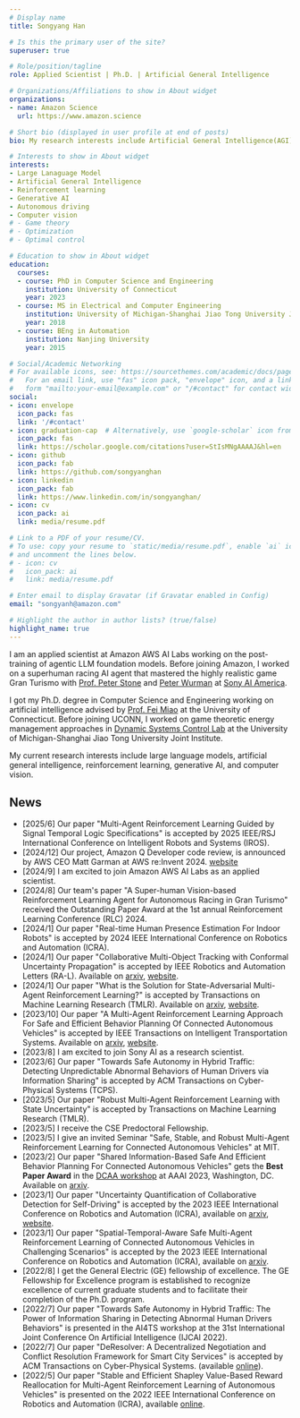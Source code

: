 ```yaml
---
# Display name
title: Songyang Han

# Is this the primary user of the site?
superuser: true

# Role/position/tagline
role: Applied Scientist | Ph.D. | Artificial General Intelligence

# Organizations/Affiliations to show in About widget
organizations:
- name: Amazon Science
  url: https://www.amazon.science

# Short bio (displayed in user profile at end of posts)
bio: My research interests include Artificial General Intelligence(AGI), Large Language Model(LLM).

# Interests to show in About widget
interests:
- Large Lanaguage Model
- Artificial General Intelligence
- Reinforcement learning
- Generative AI
- Autonomous driving
- Computer vision
# - Game theory
# - Optimization
# - Optimal control

# Education to show in About widget
education:
  courses:
  - course: PhD in Computer Science and Engineering
    institution: University of Connecticut
    year: 2023
  - course: MS in Electrical and Computer Engineering
    institution: University of Michigan-Shanghai Jiao Tong University Joint Institute
    year: 2018
  - course: BEng in Automation
    institution: Nanjing University
    year: 2015

# Social/Academic Networking
# For available icons, see: https://sourcethemes.com/academic/docs/page-builder/#icons
#   For an email link, use "fas" icon pack, "envelope" icon, and a link in the
#   form "mailto:your-email@example.com" or "/#contact" for contact widget.
social:
- icon: envelope
  icon_pack: fas
  link: '/#contact'
- icon: graduation-cap  # Alternatively, use `google-scholar` icon from `ai` icon pack
  icon_pack: fas
  link: https://scholar.google.com/citations?user=StIsMNgAAAAJ&hl=en
- icon: github
  icon_pack: fab
  link: https://github.com/songyanghan
- icon: linkedin
  icon_pack: fab
  link: https://www.linkedin.com/in/songyanghan/
- icon: cv
  icon_pack: ai
  link: media/resume.pdf

# Link to a PDF of your resume/CV.
# To use: copy your resume to `static/media/resume.pdf`, enable `ai` icons in `params.toml`, 
# and uncomment the lines below.
# - icon: cv
#   icon_pack: ai
#   link: media/resume.pdf

# Enter email to display Gravatar (if Gravatar enabled in Config)
email: "songyanh@amazon.com"

# Highlight the author in author lists? (true/false)
highlight_name: true
---
```


I am an applied scientist at Amazon AWS AI Labs working on the post-training of agentic LLM foundation models. Before joining Amazon, I worked on a superhuman racing AI agent that mastered the highly realistic game Gran Turismo with [Prof. Peter Stone](https://www.cs.utexas.edu/~pstone/) and [Peter Wurman](https://www.pwurman.org) at [Sony AI America](https://ai.sony).

I got my Ph.D. degree in Computer Science and Engineering working on artificial intelligence advised by [Prof. Fei Miao](http://feimiao.org) at the University of Connecticut. Before joining UCONN, I worked on game theoretic energy management approaches in [Dynamic Systems Control Lab](https://sites.ji.sjtu.edu.cn/dsc/) at the University of Michigan-Shanghai Jiao Tong University Joint Institute.

My current research interests include large language models, artificial general intelligence, reinforcement learning, generative AI, and computer vision.

## News
* [2025/6] Our paper "Multi-Agent Reinforcement Learning Guided by Signal Temporal Logic Specifications" is accepted by 2025 IEEE/RSJ International Conference on Intelligent Robots and Systems (IROS).
* [2024/12] Our project, Amazon Q Developer code review, is announced by AWS CEO Matt Garman at AWS re:Invent 2024. [website](https://aws.amazon.com/blogs/aws/new-amazon-q-developer-agent-capabilities-include-generating-documentation-code-reviews-and-unit-tests/)
* [2024/9] I am excited to join Amazon AWS AI Labs as an applied scientist.
* [2024/8] Our team's paper "A Super-human Vision-based Reinforcement Learning Agent for Autonomous Racing in Gran Turismo" received the Outstanding Paper Award at the 1st annual Reinforcement Learning Conference (RLC) 2024. 
* [2024/1] Our paper "Real-time Human Presence Estimation For Indoor Robots" is accepted by 2024 IEEE International Conference on Robotics and Automation (ICRA).
* [2024/1] Our paper "Collaborative Multi-Object Tracking with Conformal Uncertainty Propagation" is accepted by IEEE Robotics and Automation Letters (RA-L). Available on [arxiv](https://arxiv.org/abs/2303.14346), [website](https://coperception.github.io/MOT-CUP/).
* [2024/1] Our paper "What is the Solution for State-Adversarial Multi-Agent Reinforcement Learning?" is accepted by Transactions on Machine Learning Research (TMLR). Available on [arxiv](https://arxiv.org/abs/2212.02705), [website](https://songyanghan.github.io/what_is_solution/).
* [2023/10] Our paper "A Multi-Agent Reinforcement Learning Approach For Safe and Efficient Behavior Planning Of Connected Autonomous Vehicles" is accepted by IEEE Transactions on Intelligent Transportation Systems. Available on [arxiv](http://arxiv.org/abs/2003.04371), [website](https://songyanghan.github.io/cavmarl/).
* [2023/8] I am excited to join Sony AI as a research scientist.
* [2023/6] Our paper "Towards Safe Autonomy in Hybrid Traffic: Detecting Unpredictable Abnormal Behaviors of Human Drivers via Information Sharing" is accepted by ACM Transactions on Cyber-Physical Systems (TCPS).
* [2023/5] Our paper "Robust Multi-Agent Reinforcement Learning with State Uncertainty" is accepted by Transactions on Machine Learning Research (TMLR).
* [2023/5] I receive the CSE Predoctoral Fellowship.
* [2023/5] I give an invited Seminar "Safe, Stable, and Robust Multi-Agent Reinforcement Learning for Connected Autonomous Vehicles" at MIT.
* [2023/2] Our paper "Shared Information-Based Safe And Efficient Behavior Planning For Connected Autonomous Vehicles" gets the **Best Paper Award** in the [DCAA workshop](https://ncsu-dk-lab.github.io/workshops/dcaa@2023/) at AAAI 2023, Washington, DC. Available on [arxiv](https://arxiv.org/abs/2302.04321).
* [2023/1] Our paper "Uncertainty Quantification of Collaborative Detection for Self-Driving" is accepted by the 2023 IEEE International Conference on Robotics and Automation (ICRA), available on [arxiv](https://arxiv.org/abs/2209.08162), [website](https://coperception.github.io/double-m-quantification/).
* [2023/1] Our paper "Spatial-Temporal-Aware Safe Multi-Agent Reinforcement Learning of Connected Autonomous Vehicles in Challenging Scenarios" is accepted by the 2023 IEEE International Conference on Robotics and Automation (ICRA), available on [arxiv](https://arxiv.org/abs/2210.02300).
* [2022/8] I get the General Electric (GE) fellowship of excellence. The GE Fellowship for Excellence program is established to recognize excellence of current graduate students and to facilitate their completion of the Ph.D. program.
* [2022/7] Our paper "Towards Safe Autonomy in Hybrid Traffic: The Power of Information Sharing in Detecting Abnormal Human Drivers Behaviors" is presented in the AI4TS workshop at the 31st International Joint Conference On Artificial Intelligence (IJCAI 2022).
* [2022/7] Our paper "DeResolver: A Decentralized Negotiation and Conflict Resolution Framework for Smart City Services" is accepted by ACM Transactions on Cyber-Physical Systems. (available [online](https://dl.acm.org/doi/10.1145/3529096)).
* [2022/5] Our paper "Stable and Efficient Shapley Value-Based Reward Reallocation for Multi-Agent Reinforcement Learning of Autonomous Vehicles" is presented on the 2022 IEEE International Conference on Robotics and Automation (ICRA), available [online](https://ieeexplore.ieee.org/document/9811626).
